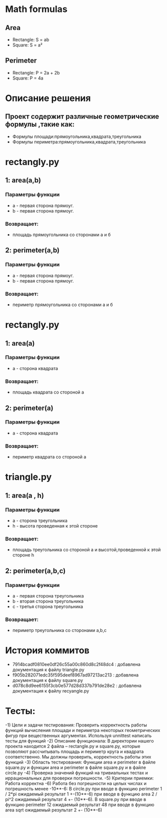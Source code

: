 # Math formulas
## Area
- Rectangle: S = ab
- Square: S = a²

## Perimeter
- Rectangle: P = 2a + 2b
- Square: P = 4a

# Описание решения
## Проект содержит различные геометрические формулы ,такие как:
- Формулы площади:прямоугольника,квадрата,треугольника
- Формулы периметра:прямоугольника,квадрата,треугольника

# rectangly.py
## 1: area(a,b)
### Параметры функции
- a - первая сторона прямоуг.
- b - первая сторона прямоуг.
### Возвращает:
- площадь прямоугольника со сторонами а и б
## 2: perimeter(a,b)
### Параметры функции
- a - первая сторона прямоуг.
- b - первая сторона прямоуг.
### Возвращает:
- периметр прямоугольника со сторонами а и б
  
# rectangly.py

## 1: area(a)
### Параметры функции
- a - сторона квадрата
### Возвращает:
- площадь квадрата со стороной а
  
## 2: perimeter(a)
### Параметры функции
- a - сторона квадрата
### Возвращает:
- периметр квадрата со стороной а
  
# triangle.py
## 1: area(a , h)
### Параметры функции
- a - сторона треугольника
- h - высота проведенная к этой стороне
### Возвращает:
- площадь треугольника со стороной а и высотой,проведенной к этой стороне h

## 2: perimeter(a,b,c)
### Параметры функции
- a - первая сторона треугольника
- b - вторая сторона треугольника
- c - третья сторона треугольника 
### Возвращает:
- периметр треугольника со сторонами а,b,c
# История коммитов

- 7914bcadf0810ee0df26c55a00c860d8c2f48dc4 : добавлена документация к файлу triangle.py
- f905b282071edc35f595deef8967ad97213ac213 : добавлена документация к файлу square.py
- d078c8d9ee6155f3cb0e577d28d337b791de28e2 : добавлена документация к файлу recyangle.py
# Тесты:
-1)	Цели и задачи тестирования:
 Проверить корректность работы функций вычисления площади и периметра некоторых геометрических фигур при вещественных аргументах. Используя unnittest написать тесты для функций
-2)	Описание функционала:
 В директории нашего проекта находится 2 файла – rectangle.py и square.py, которые позволяют рассчитывать площадь и периметр круга и квадрата соответственно. Мы должны проверить, корректность работы этих функций
-3)	Область тестирования:
 Функции area и perimeter в файле square.py и функции area и perimeter в файле square.py и в файле circle.py
-4)	Проверка значений функций на тривиальных тестах и иррациональных для проверки погрешности.
-5)	Критерии приемки:
Работа корректна
-6)	Работа без погрешности на целых числах и погрешность менее -10**-6:
В circle.py при вводе в функцию perimeter 1 / 2*pi ожидаемый результат 1 +-(10**-6)   при вводе в функцию area 2 / pi^2 ожидаемый результат 4 +- (10**-6). В square.py при вводе в функцию perimeter 12 ожидаемый результат 48   при вводе в функцию area sqrt ожидаемый результат 2 +- (10**-6)   
